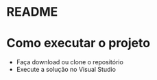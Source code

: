 # README
 
# Como executar o projeto

* Faça download ou clone o repositório
* Execute a solução no Visual Studio

#

